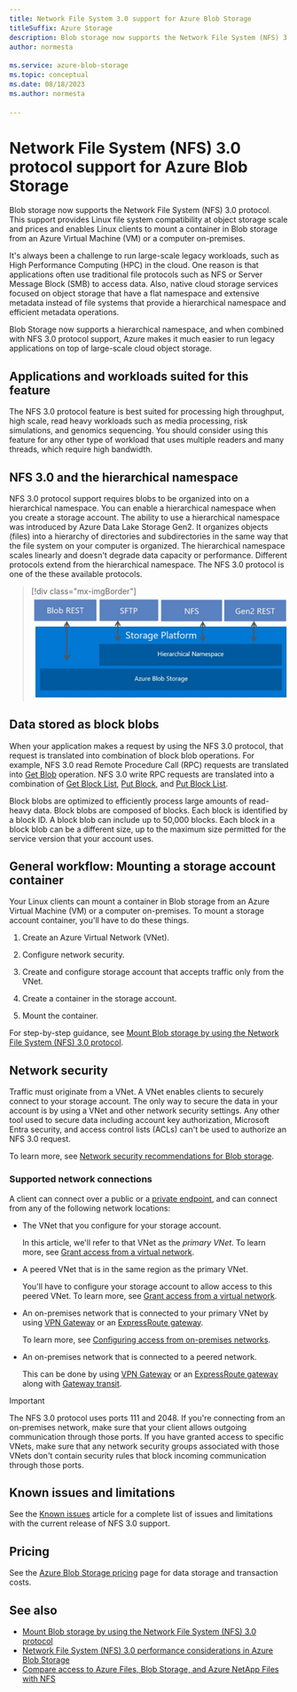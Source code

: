 ```yaml
---
title: Network File System 3.0 support for Azure Blob Storage
titleSuffix: Azure Storage
description: Blob storage now supports the Network File System (NFS) 3.0 protocol. This support enables Linux clients to mount a container in Blob storage from an Azure Virtual Machine (VM) or a computer that runs on-premises.
author: normesta

ms.service: azure-blob-storage
ms.topic: conceptual
ms.date: 08/18/2023
ms.author: normesta

---
```


# Network File System (NFS) 3.0 protocol support for Azure Blob Storage

Blob storage now supports the Network File System (NFS) 3.0 protocol. This support provides Linux file system compatibility at object storage scale and prices and enables Linux clients to mount a container in Blob storage from an Azure Virtual Machine (VM) or a computer on-premises.

It's always been a challenge to run large-scale legacy workloads, such as High Performance Computing (HPC) in the cloud. One reason is that applications often use traditional file protocols such as NFS or Server Message Block (SMB) to access data. Also, native cloud storage services focused on object storage that have a flat namespace and extensive metadata instead of file systems that provide a hierarchical namespace and efficient metadata operations.

Blob Storage now supports a hierarchical namespace, and when combined with NFS 3.0 protocol support, Azure makes it much easier to run legacy applications on top of large-scale cloud object storage.

## Applications and workloads suited for this feature

The NFS 3.0 protocol feature is best suited for processing high throughput, high scale, read heavy workloads such as media processing, risk simulations, and genomics sequencing. You should consider using this feature for any other type of workload that uses multiple readers and many threads, which require high bandwidth.

## NFS 3.0 and the hierarchical namespace

NFS 3.0 protocol support requires blobs to be organized into on a hierarchical namespace. You can enable a hierarchical namespace when you create a storage account. The ability to use a hierarchical namespace was introduced by Azure Data Lake Storage Gen2. It organizes objects (files) into a hierarchy of directories and subdirectories in the same way that the file system on your computer is organized. The hierarchical namespace scales linearly and doesn't degrade data capacity or performance. Different protocols extend from the hierarchical namespace. The NFS 3.0 protocol is one of the these available protocols.

> [!div class="mx-imgBorder"]
> ![hierarchical namespace](./media/network-protocol-support/hierarchical-namespace-and-nfs-support.png)

## Data stored as block blobs

When your application makes a request by using the NFS 3.0 protocol, that request is translated into combination of block blob operations. For example, NFS 3.0 read Remote Procedure Call (RPC) requests are translated into [Get Blob](/rest/api/storageservices/get-blob) operation. NFS 3.0 write RPC requests are translated into a combination of [Get Block List](/rest/api/storageservices/get-block-list), [Put Block](/rest/api/storageservices/put-block), and [Put Block List](/rest/api/storageservices/put-block-list).

Block blobs are optimized to efficiently process large amounts of read-heavy data. Block blobs are composed of blocks. Each block is identified by a block ID. A block blob can include up to 50,000 blocks. Each block in a block blob can be a different size, up to the maximum size permitted for the service version that your account uses.

## General workflow: Mounting a storage account container

Your Linux clients can mount a container in Blob storage from an Azure Virtual Machine (VM) or a computer on-premises. To mount a storage account container, you'll have to do these things.

1. Create an Azure Virtual Network (VNet).

2. Configure network security.

3. Create and configure storage account that accepts traffic only from the VNet.

4. Create a container in the storage account.

5. Mount the container.

For step-by-step guidance, see [Mount Blob storage by using the Network File System (NFS) 3.0 protocol](network-file-system-protocol-support-how-to.md).

## Network security

Traffic must originate from a VNet. A VNet enables clients to securely connect to your storage account. The only way to secure the data in your account is by using a VNet and other network security settings. Any other tool used to secure data including account key authorization, Microsoft Entra security, and access control lists (ACLs) can't be used to authorize an NFS 3.0 request.

To learn more, see [Network security recommendations for Blob storage](security-recommendations.md#networking).

### Supported network connections

A client can connect over a public or a [private endpoint](../common/storage-private-endpoints.md), and can connect from any of the following network locations:

- The VNet that you configure for your storage account.

  In this article, we'll refer to that VNet as the *primary VNet*. To learn more, see [Grant access from a virtual network](../common/storage-network-security.md#grant-access-from-a-virtual-network).

- A peered VNet that is in the same region as the primary VNet.

  You'll have to configure your storage account to allow access to this peered VNet. To learn more, see [Grant access from a virtual network](../common/storage-network-security.md#grant-access-from-a-virtual-network).

- An on-premises network that is connected to your primary VNet by using [VPN Gateway](../../vpn-gateway/vpn-gateway-about-vpngateways.md) or an [ExpressRoute gateway](../../expressroute/expressroute-howto-add-gateway-portal-resource-manager.md).

  To learn more, see [Configuring access from on-premises networks](../common/storage-network-security.md#configuring-access-from-on-premises-networks).

- An on-premises network that is connected to a peered network.

  This can be done by using [VPN Gateway](../../vpn-gateway/vpn-gateway-about-vpngateways.md) or an [ExpressRoute gateway](../../expressroute/expressroute-howto-add-gateway-portal-resource-manager.md) along with [Gateway transit](/azure/architecture/reference-architectures/hybrid-networking/vnet-peering#gateway-transit).

> [!IMPORTANT]
> The NFS 3.0 protocol uses ports 111 and 2048. If you're connecting from an on-premises network, make sure that your client allows outgoing communication through those ports. If you have granted access to specific VNets, make sure that any network security groups associated with those VNets don't contain security rules that block incoming communication through those ports. 

<a id="azure-storage-features-not-yet-supported"></a>

## Known issues and limitations

See the [Known issues](network-file-system-protocol-known-issues.md) article for a complete list of issues and limitations with the current release of NFS 3.0 support.

## Pricing

See the [Azure Blob Storage pricing](https://azure.microsoft.com/pricing/details/storage/blobs/) page for data storage and transaction costs.

## See also

- [Mount Blob storage by using the Network File System (NFS) 3.0 protocol](network-file-system-protocol-support-how-to.md)
- [Network File System (NFS) 3.0 performance considerations in Azure Blob Storage](network-file-system-protocol-support-performance.md)
- [Compare access to Azure Files, Blob Storage, and Azure NetApp Files with NFS](../common/nfs-comparison.md)
